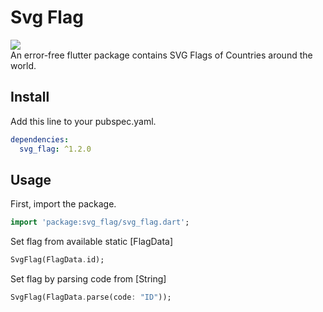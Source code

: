 # Svg Flag

<a href='https://pub.dev/packages/svg_flag'><img src='https://img.shields.io/pub/v/svg_flag.svg?logo=flutter&color=blue&style=flat-square'/></a></br>
An error-free flutter package contains SVG Flags of Countries around the world.

## Install

Add this line to your pubspec.yaml.

```yaml
dependencies:
  svg_flag: ^1.2.0
```

## Usage

First, import the package.

```dart
import 'package:svg_flag/svg_flag.dart';
```

Set flag from available static [FlagData]

```dart
SvgFlag(FlagData.id);
```

Set flag by parsing code from [String]

```dart
SvgFlag(FlagData.parse(code: "ID"));
```